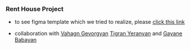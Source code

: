 ### Rent House Project

- to see figma template which we tried to realize, please [click this link](<https://www.figma.com/file/j8imyyDXGUJuHCDNurWX6z/Estate-Web-Design-(Community)-(Copy)>)

- collaboration with [Vahagn Gevorgyan](https://github.com/jeff2776) [Tigran Yeranyan](https://github.com/armeagle777) and [Gayane Babayan](https://github.com/Gayane25)

